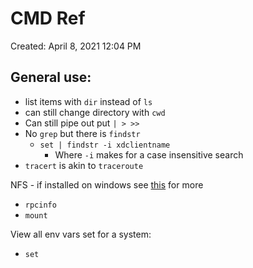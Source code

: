 # CMD Ref

Created: April 8, 2021 12:04 PM
## General use: 
- list items with `dir` instead of `ls`
- can still change directory with `cwd`
- Can still pipe out put `| > >>`
- No `grep` but there is `findstr`
	- `set | findstr -i xdclientname`
		- Where `-i` makes for a case insensitive search 
- `tracert` is akin to `traceroute`

NFS - if installed on windows see [this](./windows-nfs) for more
- `rpcinfo`
- `mount`

View all env vars set for a system: 
- `set`
